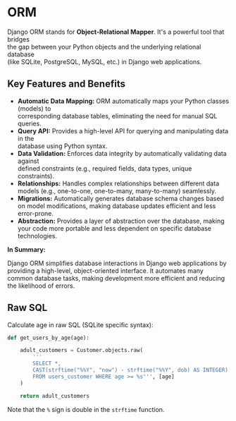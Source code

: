 # ORM

Django ORM stands for **Object-Relational Mapper**. It's a powerful tool that bridges  
the gap between your Python objects and the underlying relational database  
(like SQLite, PostgreSQL, MySQL, etc.) in Django web applications.

## Key Features and Benefits

- **Automatic Data Mapping:** ORM automatically maps your Python classes (models) to  
  corresponding database tables, eliminating the need for manual SQL queries.
- **Query API:** Provides a high-level API for querying and manipulating data in the  
  database using Python syntax.
- **Data Validation:** Enforces data integrity by automatically validating data against  
   defined constraints (e.g., required fields, data types, unique constraints).
- **Relationships:** Handles complex relationships between different data models
  (e.g., one-to-one, one-to-many, many-to-many) seamlessly.
- **Migrations:** Automatically generates database schema changes based on model
  modifications, making database updates efficient and less error-prone.
- **Abstraction:** Provides a layer of abstraction over the database, making your code
  more portable and less dependent on specific database technologies.


**In Summary:**

Django ORM simplifies database interactions in Django web applications by providing a high-level, object-oriented interface. It automates many common database tasks, making development more efficient and reducing the likelihood of errors.


## Raw SQL

 Calculate age in raw SQL (SQLite specific syntax):  

```python
def get_users_by_age(age):

    adult_customers = Customer.objects.raw(
        '''
        SELECT *,
        CAST(strftime("%%Y", "now") - strftime("%%Y", dob) AS INTEGER) AS age 
        FROM users_customer WHERE age >= %s''', [age]
    )

    return adult_customers
```

Note that the `%` sign is double in the `strftime` function. 
